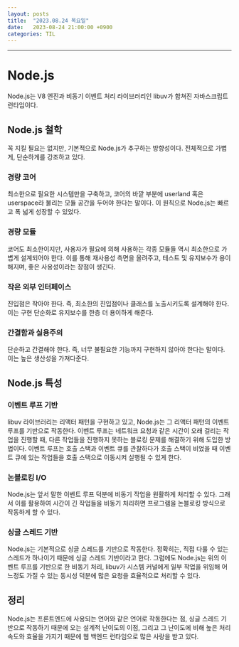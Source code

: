 ```yaml
---
layout: posts
title:  "2023.08.24 목요일"
date:   2023-08-24 21:00:00 +0900
categories: TIL
---
```

---
# Node.js
Node.js는 V8 엔진과 비동기 이벤트 처리 라이브러리인 libuv가 합쳐진 자바스크립트 런타임이다.
## Node.js 철학
꼭 지킬 필요는 없지만, 기본적으로 Node.js가 추구하는 방향성이다. 전체적으로 가볍게, 단순하게를 강조하고 있다.
### 경량 코어
최소한으로 필요한 시스템만을 구축하고, 코어의 바깥 부분에 userland 혹은 userspace라 불리는 모듈 공간을 두어야 한다는 말이다. 이 원칙으로 Node.js는 빠르고 폭 넓게 성장할 수 있었다.
### 경량 모듈
코어도 최소한이지만, 사용자가 필요에 의해 사용하는 각종 모듈들 역시 최소한으로 가볍게 설계되어야 한다. 이를 통해 재사용성 측면을 올려주고, 테스트 및 유지보수가 용이해지며, 좋은 사용성이라는 장점이 생긴다.
### 작은 외부 인터페이스
진입점은 작아야 한다. 즉, 최소한의 진입점이나 클래스를 노출시키도록 설계해야 한다. 이는 구현 단순화로 유지보수를 한층 더 용이하게 해준다.
### 간결함과 실용주의
단순하고 간결해야 한다. 즉, 너무 불필요한 기능까지 구현하지 않아야 한다는 말이다. 이는 높은 생산성을 가져다준다.
## Node.js 특성
### 이벤트 루프 기반
libuv 라이브러리는 리액터 패턴을 구현하고 있고, Node.js는 그 리액터 패턴의 이벤트 루프를 기반으로 작동한다. 이벤트 루프는 네트워크 요청과 같은 시간이 오래 걸리는 작업을 진행할 때, 다른 작업들을 진행하지 못하는 블로킹 문제를 해결하기 위해 도입한 방법이다. 이벤트 루프는 호출 스택과 이벤트 큐를 관찰하다가 호출 스택이 비었을 때 이벤트 큐에 있는 작업들을 호출 스택으로 이동시켜 실행될 수 있게 한다.
### 논블로킹 I/O
Node.js는 앞서 말한 이벤트 루프 덕분에 비동기 작업을 원활하게 처리할 수 있다. 그래서 이를 활용하여 시간이 긴 작업들을 비동기 처리하면 프로그램을 논블로킹 방식으로 작동하게 할 수 있다.
### 싱글 스레드 기반
Node.js는 기본적으로 싱글 스레드를 기반으로 작동한다. 정확히는, 직접 다룰 수 있는 스레드가 하나이기 때문에 싱글 스레드 기반이라고 한다. 그럼에도 Node.js는 위의 이벤트 루프를 기반으로 한 비동기 처리, libuv가 시스템 커널에게 일부 작업을 위임해 어느정도 가질 수 있는 동시성 덕분에 많은 요청을 효율적으로 처리할 수 있다.
## 정리
Node.js는 프론트엔드에 사용되는 언어와 같은 언어로 작동한다는 점, 싱글 스레드 기반으로 작동하기 때문에 오는 설계적 난이도의 이점, 그리고 그 난이도에 비해 높은 처리 속도와 효율을 가지기 때문에 웹 백엔드 런타임으로 많은 사랑을 받고 있다.